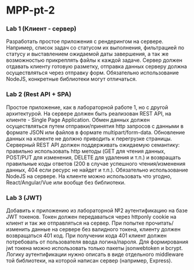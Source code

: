 # MPP-pt-2

### Lab 1 (Клиент - сервер)
Разработать простое приложения с рендерингом на сервере. Например, список задач со статусом их выполнения, фильтрацией по статусу и выставлением ожидаемой даты завершения, а так же возможностью прикреплять файлы к каждой задаче. Сервер должен отдавать клиенту готовую разметку, отправка данных серверу должна осуществляться через отправку форм. Обязательно использование NodeJS, конкретные библиотеки могут отличаться.

### Lab 2 (Rest API + SPA)
Простое приложение, как в лабораторной работе 1, но с другой архитектурой. На сервере должен быть реализован REST API, на клиенте - Single Page Application. Обмен данных должен осуществляться путем отправки/принятия http запросов с данными в формате JSON или файлов в формате multipart/form-data. Обновление данных на клиенте не должно приводить к перегрузке страницы. Серверный REST API должен поддерживать ожидаемую семантику: правильно использовать http методы (GET для чтения данных, POST/PUT для изменения, DELETE для удаления и т.п.) и возвращать правильные коды ответов (200 в случае успешного чтения/изменения данных, 404 если ресурс не найдет и т.п.). Обязательно использование NodeJS на сервере. На клиенте можно использовать что угодно, React/Angular/Vue или вообще без библиотеки.

### Lab 3 (JWT)
Добавить к приложению из лабораторной №2 аутентификацию на базе JWT токенов. Токен должен передаваться через httponly cookie на клиент и так же отправляться на сервер. При попытке прочитать/изменить данные на сервере без валидного токена, клиенту должен возвращаться 401 код. При получении кода 401 клиент должен потребовать от пользователя ввода логина/пароля. Для формирования jwt токена можно использовать только пакеты jsonwebtoken и bcrypt. Логику аутентификации нужно описать в виде отдельного middleware той библиотеки, на которой написан сервер (например, Express).
